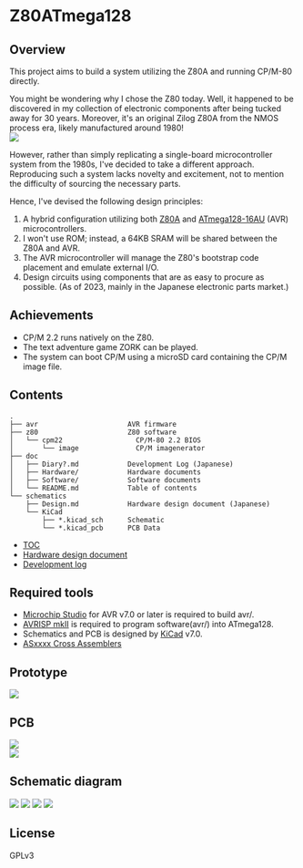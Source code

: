 # Z80ATmega128
## Overview
This project aims to build a system utilizing the Z80A and running CP/M-80 directly.

You might be wondering why I chose the Z80 today. Well, it happened to be discovered in my collection of electronic components after being tucked away for 30 years. Moreover, it's an original Zilog Z80A from the NMOS process era, likely manufactured around 1980!  
  ![](doc/Fig/Z80A.jpeg)

However, rather than simply replicating a single-board microcontroller system from the 1980s, I've decided to take a different approach. Reproducing such a system lacks novelty and excitement, not to mention the difficulty of sourcing the necessary parts. 

Hence, I've devised the following design principles:
1. A hybrid configuration utilizing both [Z80A](https://www.zilog.com/docs/z80/um0080.pdf) and [ATmega128-16AU](https://www.microchip.com/en-us/product/ATmega128) (AVR) microcontrollers.
2. I won't use ROM; instead, a 64KB SRAM will be shared between the Z80A and AVR.
3. The AVR microcontroller will manage the Z80's bootstrap code placement and emulate external I/O.
4. Design circuits using components that are as easy to procure as possible. (As of 2023, mainly in the Japanese electronic parts market.)

## Achievements
* CP/M 2.2 runs natively on the Z80.
* The text adventure game ZORK can be played.
* The system can boot CP/M using a microSD card containing the CP/M image file.

## Contents
```
.
├── avr                      AVR firmware
├── z80                      Z80 software
│   └── cpm22                  CP/M-80 2.2 BIOS
│       └── image              CP/M imagenerator
├── doc
│   ├── Diary?.md            Development Log (Japanese)
│   ├── Hardware/            Hardware documents
│   ├── Software/            Software documents
│   └── README.md            Table of contents
└── schematics
    ├── Design.md            Hardware design document (Japanese)
    └── KiCad
        ├── *.kicad_sch      Schematic
        └── *.kicad_pcb      PCB Data
```
- [TOC](doc/README.md)
- [Hardware design document](doc/Hardware/Design.md)
- [Development log](doc/Diary.md)

## Required tools
- [Microchip Studio](https://www.microchip.com/en-us/tools-resources/develop/microchip-studio) for AVR v7.0 or later is required to build avr/.
- [AVRISP mkII](https://www.microchip.com/en-us/development-tool/ATAVRISP2) is required to program software(avr/) into ATmega128.
- Schematics and PCB is designed by [KiCad](https://www.kicad.org/) v7.0.
- [ASxxxx Cross Assemblers](https://shop-pdp.net/ashtml/asxxxx.php)

## Prototype
  ![](doc/Fig/20230506.jpeg)

## PCB
  ![](doc/Fig/PCB2.jpeg)  
  ![](doc/Fig/PCB1.jpeg)  

## Schematic diagram
![](schematics/KiCad/SVG/Z80ATmega128.svg)
![](schematics/KiCad/SVG/Z80ATmega128-Reset.svg)
![](schematics/KiCad/SVG/Z80ATmega128-SD_Card_Interface.svg)
![](schematics/KiCad/SVG/Z80ATmega128-ExtIO.svg)

## License
GPLv3

